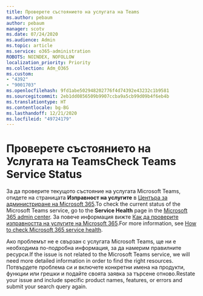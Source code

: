 ```yaml
---
title: Проверете състоянието на услугата на Teams
ms.author: pebaum
author: pebaum
manager: scotv
ms.date: 07/24/2020
ms.audience: Admin
ms.topic: article
ms.service: o365-administration
ROBOTS: NOINDEX, NOFOLLOW
localization_priority: Priority
ms.collection: Adm_O365
ms.custom:
- "4392"
- "9001703"
ms.openlocfilehash: 9fd1abe502948202776f4d74392e43232c1b9581
ms.sourcegitcommit: 2eb1dd0856509b9907ccba9a5cb99d09b4f6eb4b
ms.translationtype: HT
ms.contentlocale: bg-BG
ms.lasthandoff: 12/21/2020
ms.locfileid: "49724179"
---
```

# <a name="check-teams-service-status"></a><span data-ttu-id="8902f-102">Проверете състоянието на Услугата на Teams</span><span class="sxs-lookup"><span data-stu-id="8902f-102">Check Teams Service Status</span></span>

<span data-ttu-id="8902f-103">За да проверите текущото състояние на услугата Microsoft Teams, отидете на страницата **Изправност на услугите** в [Центъра за администриране на Microsoft 365](https://go.microsoft.com/fwlink/p/?linkid=2024339).</span><span class="sxs-lookup"><span data-stu-id="8902f-103">To check the current status of the Microsoft Teams service, go to the **Service Health** page in the [Microsoft 365 admin center](https://go.microsoft.com/fwlink/p/?linkid=2024339).</span></span> <span data-ttu-id="8902f-104">За повече информация вижте [Как да проверите изправността на услугите на Microsoft 365](https://docs.microsoft.com/office365/enterprise/view-service-health).</span><span class="sxs-lookup"><span data-stu-id="8902f-104">For more information, see [How to check Microsoft 365 service health](https://docs.microsoft.com/office365/enterprise/view-service-health).</span></span>

<span data-ttu-id="8902f-105">Ако проблемът не е свързан с услугата Microsoft Teams, ще ни е необходима по-подробна информация, за да намерим правилните ресурси.</span><span class="sxs-lookup"><span data-stu-id="8902f-105">If the issue is not related to the Microsoft Teams service, we will need more detailed information in order to find the right resources.</span></span> <span data-ttu-id="8902f-106">Потвърдете проблема си и включете конкретни имена на продукти, функции или грешки и подайте своята заявка за търсене отново.</span><span class="sxs-lookup"><span data-stu-id="8902f-106">Restate your issue and include specific product names, features, or errors and submit your search query again.</span></span>

